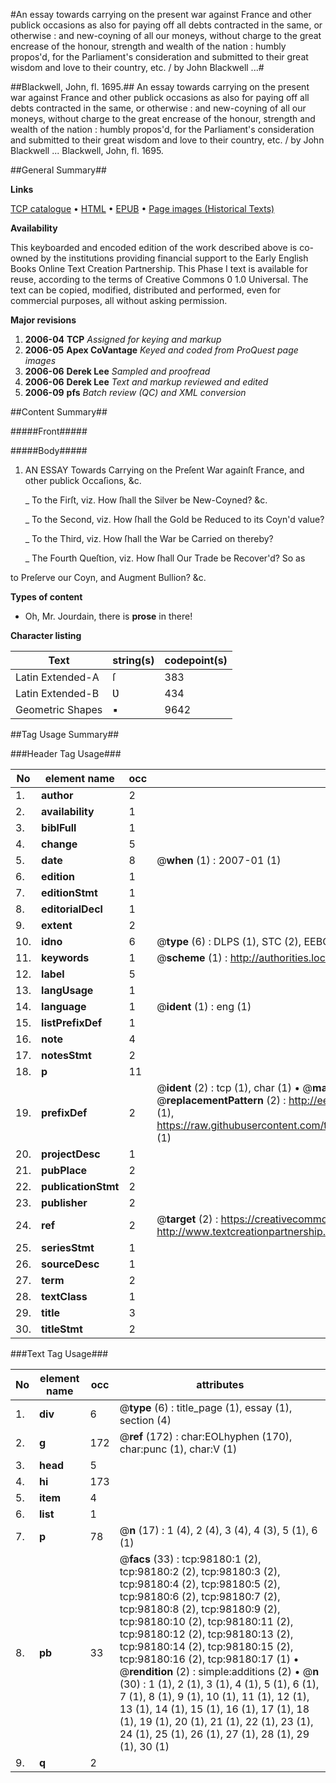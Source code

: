 #An essay towards carrying on the present war against France and other publick occasions as also for paying off all debts contracted in the same, or otherwise : and new-coyning of all our moneys, without charge to the great encrease of the honour, strength and wealth of the nation : humbly propos'd, for the Parliament's consideration and submitted to their great wisdom and love to their country, etc. / by John Blackwell ...#

##Blackwell, John, fl. 1695.##
An essay towards carrying on the present war against France and other publick occasions as also for paying off all debts contracted in the same, or otherwise : and new-coyning of all our moneys, without charge to the great encrease of the honour, strength and wealth of the nation : humbly propos'd, for the Parliament's consideration and submitted to their great wisdom and love to their country, etc. / by John Blackwell ...
Blackwell, John, fl. 1695.

##General Summary##

**Links**

[TCP catalogue](http://www.ota.ox.ac.uk/tcp/)  • 
[HTML](http://tei.it.ox.ac.uk/tcp/Texts-HTML/free/A28/A28305.html)  • 
[EPUB](http://tei.it.ox.ac.uk/tcp/Texts-EPUB/free/A28/A28305.epub) • 
[Page images (Historical Texts)](https://data.historicaltexts.jisc.ac.uk/view?pubId=eebo-13160934e&pageId=eebo-13160934e-98180-1)

**Availability**

This keyboarded and encoded edition of the
	       work described above is co-owned by the institutions
	       providing financial support to the Early English Books
	       Online Text Creation Partnership. This Phase I text is
	       available for reuse, according to the terms of Creative
	       Commons 0 1.0 Universal. The text can be copied,
	       modified, distributed and performed, even for
	       commercial purposes, all without asking permission.

**Major revisions**

1. __2006-04__ __TCP__ *Assigned for keying and markup*
1. __2006-05__ __Apex CoVantage__ *Keyed and coded from ProQuest page images*
1. __2006-06__ __Derek Lee__ *Sampled and proofread*
1. __2006-06__ __Derek Lee__ *Text and markup reviewed and edited*
1. __2006-09__ __pfs__ *Batch review (QC) and XML conversion*

##Content Summary##

#####Front#####

#####Body#####

1. AN ESSAY Towards Carrying on the Preſent War againſt France, and other publick Occaſions, &c.

    _ To the Firſt, viz. How ſhall the Silver be New-Coyned? &c.

    _ To the Second, viz. How ſhall the Gold be Reduced to its Coyn'd value?

    _ To the Third, viz. How ſhall the War be Carried on thereby?

    _ The Fourth Queſtion, viz. How ſhall Our Trade be Recover'd? So as

to Preſerve our Coyn, and Augment Bullion? &c.

**Types of content**

  * Oh, Mr. Jourdain, there is **prose** in there!

**Character listing**


|Text|string(s)|codepoint(s)|
|---|---|---|
|Latin Extended-A|ſ|383|
|Latin Extended-B|Ʋ|434|
|Geometric Shapes|▪|9642|

##Tag Usage Summary##

###Header Tag Usage###

|No|element name|occ|attributes|
|---|---|---|---|
|1.|__author__|2||
|2.|__availability__|1||
|3.|__biblFull__|1||
|4.|__change__|5||
|5.|__date__|8| @__when__ (1) : 2007-01 (1)|
|6.|__edition__|1||
|7.|__editionStmt__|1||
|8.|__editorialDecl__|1||
|9.|__extent__|2||
|10.|__idno__|6| @__type__ (6) : DLPS (1), STC (2), EEBO-CITATION (1), OCLC (1), VID (1)|
|11.|__keywords__|1| @__scheme__ (1) : http://authorities.loc.gov/ (1)|
|12.|__label__|5||
|13.|__langUsage__|1||
|14.|__language__|1| @__ident__ (1) : eng (1)|
|15.|__listPrefixDef__|1||
|16.|__note__|4||
|17.|__notesStmt__|2||
|18.|__p__|11||
|19.|__prefixDef__|2| @__ident__ (2) : tcp (1), char (1)  •  @__matchPattern__ (2) : ([0-9\-]+):([0-9IVX]+) (1), (.+) (1)  •  @__replacementPattern__ (2) : http://eebo.chadwyck.com/downloadtiff?vid=$1&page=$2 (1), https://raw.githubusercontent.com/textcreationpartnership/Texts/master/tcpchars.xml#$1 (1)|
|20.|__projectDesc__|1||
|21.|__pubPlace__|2||
|22.|__publicationStmt__|2||
|23.|__publisher__|2||
|24.|__ref__|2| @__target__ (2) : https://creativecommons.org/publicdomain/zero/1.0/ (1), http://www.textcreationpartnership.org/docs/. (1)|
|25.|__seriesStmt__|1||
|26.|__sourceDesc__|1||
|27.|__term__|2||
|28.|__textClass__|1||
|29.|__title__|3||
|30.|__titleStmt__|2||


###Text Tag Usage###

|No|element name|occ|attributes|
|---|---|---|---|
|1.|__div__|6| @__type__ (6) : title_page (1), essay (1), section (4)|
|2.|__g__|172| @__ref__ (172) : char:EOLhyphen (170), char:punc (1), char:V (1)|
|3.|__head__|5||
|4.|__hi__|173||
|5.|__item__|4||
|6.|__list__|1||
|7.|__p__|78| @__n__ (17) : 1 (4), 2 (4), 3 (4), 4 (3), 5 (1), 6 (1)|
|8.|__pb__|33| @__facs__ (33) : tcp:98180:1 (2), tcp:98180:2 (2), tcp:98180:3 (2), tcp:98180:4 (2), tcp:98180:5 (2), tcp:98180:6 (2), tcp:98180:7 (2), tcp:98180:8 (2), tcp:98180:9 (2), tcp:98180:10 (2), tcp:98180:11 (2), tcp:98180:12 (2), tcp:98180:13 (2), tcp:98180:14 (2), tcp:98180:15 (2), tcp:98180:16 (2), tcp:98180:17 (1)  •  @__rendition__ (2) : simple:additions (2)  •  @__n__ (30) : 1 (1), 2 (1), 3 (1), 4 (1), 5 (1), 6 (1), 7 (1), 8 (1), 9 (1), 10 (1), 11 (1), 12 (1), 13 (1), 14 (1), 15 (1), 16 (1), 17 (1), 18 (1), 19 (1), 20 (1), 21 (1), 22 (1), 23 (1), 24 (1), 25 (1), 26 (1), 27 (1), 28 (1), 29 (1), 30 (1)|
|9.|__q__|2||
